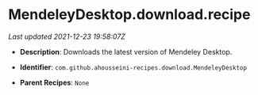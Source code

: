 # MendeleyDesktop.download.recipe

_Last updated 2021-12-23 19:58:07Z_

- **Description**: Downloads the latest version of Mendeley Desktop.

- **Identifier**: `com.github.ahousseini-recipes.download.MendeleyDesktop`

- **Parent Recipes**: `None`
